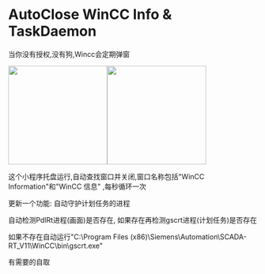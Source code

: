 # AutoClose WinCC Info & TaskDaemon

当你没有授权,没有狗,Wincc会定期弹窗</br>

  
<img src="https://i-blog.csdnimg.cn/blog_migrate/2b31e56e380871ba7fae5bc11c625ef2.png"  height="200" /><img src="https://www.ad.siemens.com.cn/service/answer/Uploads/questionimgs/20221205110735_13.png"  height="200" />
<br>

这个小程序托盘运行,自动查找窗口并关闭,窗口名称包括"WinCC Information"和"WinCC 信息" ,每秒循环一次</br>

更新一个功能: 自动守护计划任务的进程</br>

自动检测PdlRt进程(画面)是否存在, 如果存在再检测gscrt进程(计划任务)是否存在</br>

如果不存在自动运行"C:\Program Files (x86)\Siemens\Automation\SCADA-RT_V11\WinCC\bin\gscrt.exe"</br>

有需要的自取</br>


